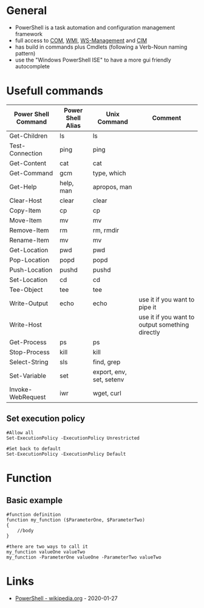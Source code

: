 # General

* PowerShell is a task automation and configuration management framework
* full access to [COM](https://en.wikipedia.org/wiki/Component_Object_Model), [WMI](https://en.wikipedia.org/wiki/Windows_Management_Instrumentation), [WS-Management](https://en.wikipedia.org/wiki/WS-Management) and [CIM](https://en.wikipedia.org/wiki/Common_Information_Model_(computing))
* has build in commands plus Cmdlets (following a Verb-Noun naming pattern)
* use the "Windows PowerShell ISE" to have a more gui friendly autocomplete

# Usefull commands

| Power Shell Command | Power Shell Alias | Unix Command | Comment |
| --- | --- | --- | --- |
| Get-Children | ls | ls | |
| Test-Connection | ping | ping | |
| Get-Content | cat | cat | |
| Get-Command | gcm | type, which | |
| Get-Help | help, man | apropos, man | |
| Clear-Host | clear | clear | |
| Copy-Item | cp | cp | |
| Move-Item | mv | mv | |
| Remove-Item | rm | rm, rmdir | |
| Rename-Item | mv | mv | |
| Get-Location | pwd | pwd | |
| Pop-Location | popd | popd | |
| Push-Location | pushd | pushd | |
| Set-Location | cd | cd | |
| Tee-Object | tee | tee | |
| Write-Output | echo | echo | use it if you want to pipe it |
| Write-Host | | | use it if you want to output something directly |
| Get-Process | ps | ps | |
| Stop-Process | kill | kill | |
| Select-String | sls | find, grep | |
| Set-Variable | set | export, env, set, setenv | |
| Invoke-WebRequest | iwr | wget, curl | |

## Set execution policy

```
#Allow all
Set-ExecutionPolicy -ExecutionPolicy Unrestricted

#Set back to default
Set-ExecutionPolicy -ExecutionPolicy Default
```

# Function

## Basic example

```
#function definition
function my_function ($ParameterOne, $ParameterTwo)
{
    //body
}

#there are two ways to call it
my_function valueOne valueTwo
my_function -ParameterOne valueOne -ParameterTwo valueTwo
```

# Links

* [PowerShell - wikipedia.org](https://en.wikipedia.org/wiki/PowerShell) - 2020-01-27
